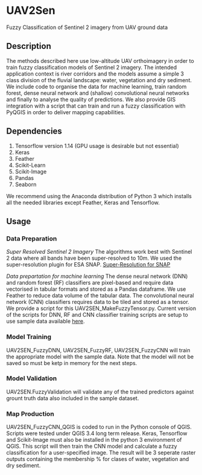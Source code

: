 # UAV2Sen
 Fuzzy Classification of Sentinel 2 imagery from UAV ground data
 
## Description
The methods described here use low-altitude UAV orthoimagery in order to train fuzzy classification models of Sentinel 2 imagery.  The intended application context is river corridors and the models assume a simple 3 class division of the fluvial landscape: water, vegetation and dry sediment.  We include code to organise the data for machine learning, train random forest, dense neural network and (shallow) convolutional neural networks and finally to analyse the quality of predictions.  We also provide GIS integration with a script that can train and run a fuzzy classification with PyQGIS in order to deliver mapping capabilities.  

## Dependencies
1. Tensorflow version 1.14 (GPU usage is desirable but not essential)
2. Keras
3. Feather
4. Scikit-Learn
5. Scikit-Image
6. Pandas
7. Seaborn

We recommend using the Anaconda distribution of Python 3 which installs all the needed libraries except Feather, Keras and Tensorflow.

## Usage

### Data Preparation
*Super Resolved Sentinel 2 Imagery*
The algorithms work best with Sentinel 2 data where all bands have been super-resolved to 10m.  We used the super-resolution plugin for ESA SNAP. [Super-Resolution for SNAP](https://nicolas.brodu.net/recherche/superres/)

*Data prepartation for machine learning*
The dense neural network (DNN) and random forest (RF) classifiers are pixel-based and require data vectorised in tabular formats and stored as a Pandas dataframe.  We use Feather to reduce data volume of the tabular data.  The convolutional neural network (CNN) classifiers requires data to be tiled and stored as a tensor.  We provide a script for this UAV2SEN_MakeFuzzyTensor.py.  Current version of the scripts for DNN, RF and CNN classifier training scripts are setup to use sample data available [here](https://collections.durham.ac.uk/files/r1v692t6239).

### Model Training
UAV2SEN_FuzzyDNN, UAV2SEN_FuzzyRF, UAV2SEN_FuzzyCNN will train the appropriate model with the sample data.  Note that the model will not be saved so must be ketp in memory for the next steps.  

### Model Validation
UAV2SEN.FuzzyValidation will validate any of the trained predictors against grount truth data also included in the sample dataset.  

### Map Production
UAV2SEN_FuzzyCNN_QGIS is coded to run in the Python console of QGIS.  Scripts were tested under QGIS 3.4 long term release. Keras, Tensorflow and Scikit-Image must also be installed in the python 3 environment of QGIS.  This script will then train the CNN model and calculate a fuzzy classification for a user-specified image.  The result will be 3 seperate raster outputs containing the membership % for clases of water, vegetation and dry sediment.
